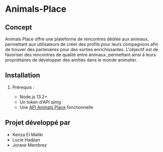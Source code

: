 # Animals-Place

## Concept

Animals Place offre une plateforme de rencontres dédiée aux animaux, permettant aux utilisateurs de créer des profils pour leurs compagnons afin de trouver des partenaires pour des sorties enrichissantes. L'objectif est de favoriser des rencontres de qualité entre animaux, permettant ainsi à leurs propriétaires de développer des amitiés dans le monde animalier.

## Installation

1. Prérequis :

   - Node.js 13.2+
   - Un token d'API qimg
   - Une [API Animals Place](https://archioweb-animalsplace.onrender.com/) fonctionnelle

## Projet développé par

- Kenza El Maliki
- Lucie Hadjian
- Jorane Membrez
